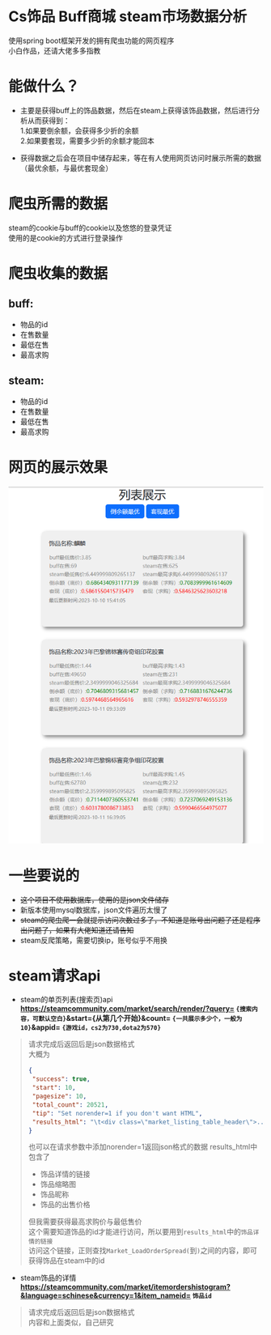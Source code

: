# Cs饰品 Buff商城 steam市场数据分析 
使用spring boot框架开发的拥有爬虫功能的网页程序  
小白作品，还请大佬多多指教
# 能做什么？ 
- 主要是获得buff上的饰品数据，然后在steam上获得该饰品数据，然后进行分析从而获得到：  
1.如果要倒余额，会获得多少折的余额  
2.如果要套现，需要多少折的余额才能回本
  
- 获得数据之后会在项目中储存起来，等在有人使用网页访问时展示所需的数据（最优余额，与最优套现金）
# 爬虫所需的数据
steam的cookie与buff的cookie以及悠悠的登录凭证  
使用的是cookie的方式进行登录操作
# 爬虫收集的数据
## buff:
- 物品的id
- 在售数量
- 最低在售
- 最高求购
## steam:
- 物品的id
- 在售数量
- 最低在售
- 最高求购
# 网页的展示效果
![image](https://github.com/DTXingFeng/SteamBalance-server/blob/main/image/img.png)
# 一些要说的
- ~~这个项目不使用数据库，使用的是json文件储存~~  
- 新版本使用mysql数据库，json文件遍历太慢了
- ~~steam的爬虫爬一会就提示访问次数过多了，不知道是账号出问题了还是程序出问题了，如果有大佬知道还请告知~~
- steam反爬策略，需要切换ip，账号似乎不用换
# steam请求api
- steam的单页列表(搜索页)api  
**https://steamcommunity.com/market/search/render/?query= `{搜索内容，可默认空白}`&start={从第几个开始}&count= `{一共展示多少个，一般为10}`&appid= `{游戏id，cs2为730,dota2为570}`**  
> 请求完成后返回后是json数据格式  
> 大概为  
> ```json
> {
>  "success": true,
>  "start": 10,
>  "pagesize": 10,
>  "total_count": 20521,
>  "tip": "Set norender=1 if you don't want HTML",
>  "results_html": "\t<div class=\"market_listing_table_header\">...."
> }
> ```
> 也可以在请求参数中添加norender=1返回json格式的数据
> results_html中包含了
> - 饰品详情的链接  
> - 饰品缩略图
> - 饰品昵称
> - 饰品的出售价格
> 
> 但我需要获得最高求购价与最低售价  
> 这个需要知道饰品的id才能进行访问，所以要用到`results_html`中的`饰品详情的链接`  
> 访问这个链接，正则查找`Market_LoadOrderSpread(`到`)`之间的内容，即可获得饰品在steam中的id

- steam饰品的详情
**https://steamcommunity.com/market/itemordershistogram?&language=schinese&currency=1&item_nameid= `饰品id`**
> 请求完成后返回后是json数据格式  
> 内容和上面类似，自己研究
